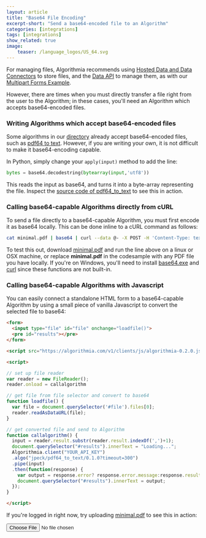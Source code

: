 ```yaml
---
layout: article
title: "Base64 File Encoding"
excerpt-short: "Send a base64-encoded file to an Algorithm"
categories: [integrations]
tags: [integrations]
show_related: true
image:
    teaser: /language_logos/US_64.svg
---
```


For managing files, Algorithmia recommends using [Hosted Data and Data Connectors]({{site.baseurl}}/data) to store files, and the [Data API](https://docs.algorithmia.com#data-api-specification) to manage them, as with our [Multipart Forms Example](./multipartforms).

However, there are times when you must directly transfer a file right from the user to the Algorithm; in these cases, you'll need an Algorithm which accepts base64-encoded files.

### Writing Algorithms which accept base64-encoded files

Some algorithms in our [directory](/algorithms) already accept base64-encoded files, such as [pdf64 to text](https://algorithmia.com/algorithms/jpeck/pdf64_to_text). However, if you are writing your own, it is not difficult to make it base64-encoding capable.

In Python, simply change your `apply(input)` method to add the line:

```python
bytes = base64.decodestring(bytearray(input,'utf8'))
```

This reads the input as base64, and turns it into a byte-array representing the file. Inspect the [source code of pdf64_to_text](https://algorithmia.com/algorithms/jpeck/pdf64_to_text/source) to see this in action.

### Calling base64-capable Algorithms directly from cURL

To send a file directly to a base64-capable Algorithm, you must first encode it as base64 locally. This can be done inline to a cURL command as follows:

```bash
cat minimal.pdf | base64 | curl --data @- -X POST -H 'Content-Type: text/plain' -H 'Authorization: Simple YOUR_API_KEY' https://api.algorithmia.com/v1/algo/jpeck/pdf64_to_text/0.1.0?timeout=300
```

To test this out, download [minimal.pdf]({{site.baseurl}}/images/language_logos/minimal.pdf) and run the line above on a linux or OSX machine, or replace **minimal.pdf** in the codesample with any PDF file you have locally. If you're on Windows, you'll need to install [base64.exe](https://www.proxoft.com/base64.aspx) and [curl](https://curl.haxx.se/windows/) since these functions are not built-in.

### Calling base64-capable Algorithms with Javascript

You can easily connect a standalone HTML form to a base64-capable Algorithm by using a small piece of vanilla Javascript to convert the selected file to base64:

```html
<form>
  <input type="file" id="file" onchange="loadfile()">
  <pre id="results"></pre>
</form>

<script src="https://algorithmia.com/v1/clients/js/algorithmia-0.2.0.js" type="text/javascript"></script>

<script>

// set up file reader
var reader = new FileReader();
reader.onload = callalgorithm

// get file from file selector and convert to base64
function loadfile() {
  var file = document.querySelector('#file').files[0];
  reader.readAsDataURL(file);
}

// get converted file and send to Algorithm
function callalgorithm() {
  input = reader.result.substr(reader.result.indexOf(',')+1);
  document.querySelector("#results").innerText = "Loading...";
  Algorithmia.client("YOUR_API_KEY")
  .algo("jpeck/pdf64_to_text/0.1.0?timeout=300")
  .pipe(input)
  .then(function(response) {
    var output = response.error? response.error.message:response.result
    document.querySelector("#results").innerText = output;
  });
}

</script>
```

If you're logged in right now, try uploading [minimal.pdf]({{site.baseurl}}/images/language_logos/minimal.pdf) to see this in action:

<form>
  <input type="file" id="file" onchange="loadfile()">
  <pre id="results"></pre>
</form>

<script>

// set up file reader
var reader = new FileReader();
reader.onload = callalgorithm

// get file from file selector and convert to base64
function loadfile() {
  var file = document.querySelector('#file').files[0];
  reader.readAsDataURL(file);
}

// get converted file and send to Algorithm
function callalgorithm() {
  input = reader.result.substr(reader.result.indexOf(',')+1);
  document.querySelector("#results").innerText = "Loading...";
  Algorithmia.client("YOUR_API_KEY")
  .algo("jpeck/pdf64_to_text/0.1.0?timeout=300")
  .pipe(input)
  .then(function(response) {
    var output = response.error? response.error.message:response.result
    document.querySelector("#results").innerText = output;
  });
}

</script>
